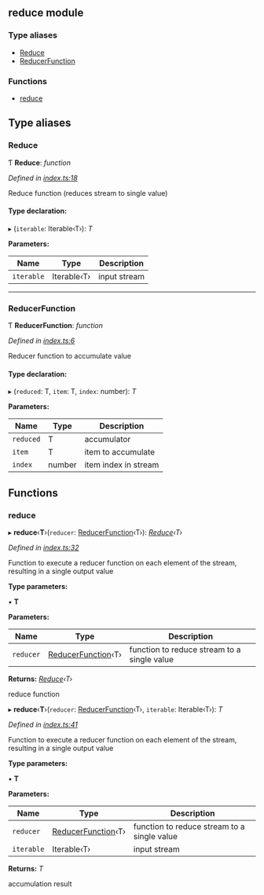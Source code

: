 ## reduce module

### Type aliases

* [Reduce](README.md#reduce)
* [ReducerFunction](README.md#reducerfunction)

### Functions

* [reduce](README.md#reduce)

## Type aliases

###  Reduce

Ƭ **Reduce**: *function*

*Defined in [index.ts:18](https://github.com/andres-kovalev/pragmatic-streams/blob/master/src/streams/reduce/index.ts#L18)*

Reduce function (reduces stream to single value)

#### Type declaration:

▸ (`iterable`: Iterable‹T›): *T*

**Parameters:**

Name | Type | Description |
------ | ------ | ------ |
`iterable` | Iterable‹T› | input stream |

___

###  ReducerFunction

Ƭ **ReducerFunction**: *function*

*Defined in [index.ts:6](https://github.com/andres-kovalev/pragmatic-streams/blob/master/src/streams/reduce/index.ts#L6)*

Reducer function to accumulate value

#### Type declaration:

▸ (`reduced`: T, `item`: T, `index`: number): *T*

**Parameters:**

Name | Type | Description |
------ | ------ | ------ |
`reduced` | T | accumulator |
`item` | T | item to accumulate |
`index` | number | item index in stream |

## Functions

###  reduce

▸ **reduce**‹**T**›(`reducer`: [ReducerFunction](README.md#reducerfunction)‹T›): *[Reduce](README.md#reduce)‹T›*

*Defined in [index.ts:32](https://github.com/andres-kovalev/pragmatic-streams/blob/master/src/streams/reduce/index.ts#L32)*

Function to execute a reducer function on each element of the stream,
resulting in a single output value

**Type parameters:**

▪ **T**

**Parameters:**

Name | Type | Description |
------ | ------ | ------ |
`reducer` | [ReducerFunction](README.md#reducerfunction)‹T› | function to reduce stream to a single value |

**Returns:** *[Reduce](README.md#reduce)‹T›*

reduce function

▸ **reduce**‹**T**›(`reducer`: [ReducerFunction](README.md#reducerfunction)‹T›, `iterable`: Iterable‹T›): *T*

*Defined in [index.ts:41](https://github.com/andres-kovalev/pragmatic-streams/blob/master/src/streams/reduce/index.ts#L41)*

Function to execute a reducer function on each element of the stream,
resulting in a single output value

**Type parameters:**

▪ **T**

**Parameters:**

Name | Type | Description |
------ | ------ | ------ |
`reducer` | [ReducerFunction](README.md#reducerfunction)‹T› | function to reduce stream to a single value |
`iterable` | Iterable‹T› | input stream |

**Returns:** *T*

accumulation result
